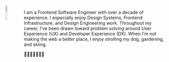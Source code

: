 <img align="left" src="foreshadowing.jpeg" width="11%" height="11%" />

I am a Frontend Software Engineer with over a decade of experience. I especially enjoy Design Systems, Frontend Infrastructure, and Design Engineering work. Throughout my career, I've been drawn toward problem solving around User Experience (UX) and Developer Experience (DX). When I'm not making the web a better place, I enjoy strolling my dog, gardening, and skiing.

👩🏻‍💻👩🏻‍🎨📝
